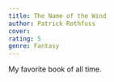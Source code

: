 ```yaml
---
title: The Name of the Wind
author: Patrick Rothfuss
cover: 
rating: 5
genre: Fantasy
---
```


My favorite book of all time.
